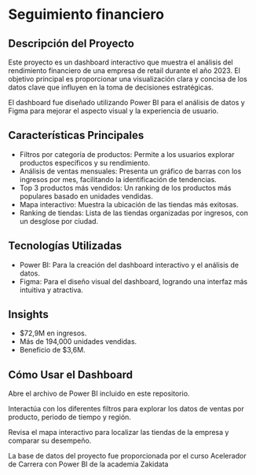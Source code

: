 # Seguimiento financiero 

## Descripción del Proyecto
Este proyecto es un dashboard interactivo que muestra el análisis del rendimiento financiero de una empresa de retail durante el año 2023. 
El objetivo principal es proporcionar una visualización clara y concisa de los datos clave que influyen en la toma de decisiones estratégicas.

El dashboard fue diseñado utilizando Power BI para el análisis de datos y Figma para mejorar el aspecto visual y la experiencia de usuario.

## Características Principales
-  Filtros por categoría de productos: Permite a los usuarios explorar productos específicos y su rendimiento.
-  Análisis de ventas mensuales: Presenta un gráfico de barras con los ingresos por mes, facilitando la identificación de tendencias.
-  Top 3 productos más vendidos: Un ranking de los productos más populares basado en unidades vendidas.
-  Mapa interactivo: Muestra la ubicación de las tiendas más exitosas.
-  Ranking de tiendas: Lista de las tiendas organizadas por ingresos, con un desglose por ciudad.

## Tecnologías Utilizadas
-  Power BI: Para la creación del dashboard interactivo y el análisis de datos.
-  Figma: Para el diseño visual del dashboard, logrando una interfaz más intuitiva y atractiva.

## Insights
-  $72,9M en ingresos.
-  Más de 194,000 unidades vendidas.
-  Beneficio de $3,6M.

## Cómo Usar el Dashboard
Abre el archivo de Power BI incluido en este repositorio.  

Interactúa con los diferentes filtros para explorar los datos de ventas por producto, periodo de tiempo y región.   

Revisa el mapa interactivo para localizar las tiendas de la empresa y comparar su desempeño.

La base de datos del proyecto fue proporcionada por el curso Acelerador de Carrera con Power BI de la academia Zakidata
